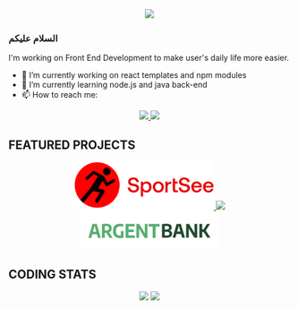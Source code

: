 <div align='center'>
<img src='https://readme-typing-svg.herokuapp.com?font=ubuntu&color=16A085&center=true&lines=Front+End+Developer;Enthusiastic+Programmer;Open+Source+Contributor;Code+For+Everyone'/>
</div>

### السلام عليكم 

I'm working on Front End Development to make user's daily life more easier.</br>

- 🔭 I’m currently working on react templates and npm modules
- 🌱 I’m currently learning node.js and java back-end
- 📫 How to reach me:
<div align='center'>
    <a href='https://www.linkedin.com/in/ibrahim-l-526ab7166/' target='_blank'>
        <img src='https://img.shields.io/badge/linkedin%20-%230077B5.svg?&style=for-the-badge&logo=linkedin&logoColor=white'/>
    </a>
    <a href='mailto:ilaouer@wibm.fr' target='_blank'>
        <img src='https://img.shields.io/badge/Gmail-D14836?style=for-the-badge&logo=gmail&logoColor=white'/>
    </a>
</div>

## FEATURED PROJECTS

<p align='center'>
        <a href='https://github.com/wibmw/sportsee'>
        <img src='https://github.com/wibmw/sportsee/blob/master/src/assets/images/logo.png?raw=true'  width='250'/>
    </a>
    <a href='https://github.com/wibmw/hrnet'>
        <img src='https://hrnet-pi.vercel.app/static/media/logo.550a61bba16a38a1d91d.jpg' width='150'/>
    </a>
    <a href='https://github.com/wibmw/argentbank'>
        <img src='https://github.com/wibmw/argentbank/blob/redux/src/assets/img/argentBankLogo.png?raw=true'  width='250'/>
    </a>

</p>

## CODING STATS

<p align = 'center'>
    <img src='https://github-readme-stats-git-masterrstaa-rickstaa.vercel.app/api?username=wibmw&count_private=true&include_all_commits=true&show_icons=true&theme=transparent' width='400'/>
    <img src='https://github-readme-streak-stats.herokuapp.com/?user=wibmw&theme=transparent' width='400'>
</p>


